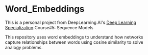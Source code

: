 # Word_Embeddings

This is a personal project from DeepLearning.AI's [Deep Learning Specialization](https://www.deeplearning.ai/courses/deep-learning-specialization/) Course#5: Sequence Models

This repository uses word embeddings to understand how networks capture relationships between words using cosine similarity to solve analogy problems.
